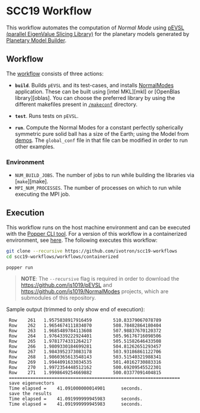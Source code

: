 # SCC19 Workflow

This workflow automates the computation of *Normal Mode* using [pEVSL 
(parallel EigenValue Slicing Library)][pevsl] for the planetary models 
generated by [Planetary Model Builder][planetary-model].

## Workflow

The [workflow](./main.workflow) consists of three actions:

  * **`build`**. Builds `pEVSL` and its test-cases, and installs [NormalModes][normal-modes]
    application. These can be built using [intel MKL][mkl] or [OpenBlas library][oblas].
    You can choose the preferred library by using the different makefiles present in
    [`/makeconf`](./makeconf) directory.

  * **`test`**.  Runs tests on `pEVSL`.

  * **`run`**. Compute the Normal Modes for a constant perfectly 
    spherically symmetric pure solid ball has a size of the Earth; 
    using the Model from [demos](./../submodules/NormalModes/demos). 
    The `global_conf` file in that file can be modified in order to 
    run other examples.

### Environment
  * `NUM_BUILD_JOBS`. The number of jobs to run while building the libraries via [`make`][make].
  * `MPI_NUM_PROCESSES`. The number of processes on which to run while executing the MPI job.

## Execution

This workflow runs on the host machine environment and can be executed 
with the [Popper CLI tool][popper]. For a version of this workflow in 
a containerized environment, see [here](../containerized). The 
following executes this workflow:

```bash
git clone --recursive https://github.com/ivotron/scc19-workflows
cd scc19-workflows/workflows/containerized

popper run
```

> **NOTE**: The `--recursive` flag is required in order to download 
> the <https://github.com/js1019/pEVSL> and 
> <https://github.com/js1019/NormalModes> projects, which are 
> submodules of this repository.

Sample output
(trimmed to only show end of execution):

```
 Row    261   1.9575838917916459        510.83379067078789
 Row    262   1.9654674111834070        508.78482864180404
 Row    263   1.9685489784113608        507.98837670120372
 Row    264   1.9764339222924401        505.96176716098506
 Row    265   1.9781774331264217        505.51582646433508
 Row    266   1.9809330184699281        504.81262651293457
 Row    267   1.9843952373083178        503.93186861122706
 Row    268   1.9860365613548143        503.51540321988341
 Row    269   1.9944091633034535        501.40162730883316
 Row    270   1.9972354448512162        500.69209545522301
 Row    271   1.9998649254669882        500.03377091404815
 ================================================================
 save eigenvectors
 Time elapsed =    41.091000000014901      seconds.
 save the results
 Time elapsed =    41.091999999945983      seconds.
 Time elapsed =    41.091999999945983      seconds.
```

[pevsl]: https://github.com/js1019/pEVSL
[planetary-model]: https://github.com/js1019/PlanetaryModels#planetary-model-builder
[normal-modes]: https://github.com/js1019/NormalModes
[docker]: https://get.docker.com
[popper]: https://github.com/systemslab/popper
[singularity]: https://github.com/sylabs/singularity

